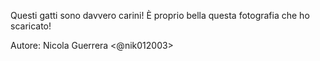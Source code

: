 Questi gatti sono davvero carini! È proprio bella questa fotografia che ho scaricato!

Autore: Nicola Guerrera <@nik012003>
